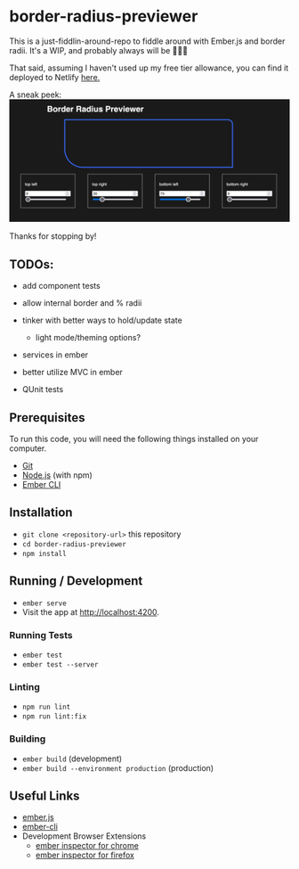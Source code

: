 # border-radius-previewer

This is a just-fiddlin-around-repo to fiddle around with Ember.js and border radii.
It's a WIP, and probably always will be 🤷🏼‍♂️

That said, assuming I haven't used up my free tier allowance, you can find it deployed to Netlify [here.](https://634f4eb98c12e6220d3e1f87--spiffy-dieffenbachia-0939b9.netlify.app/)

A sneak peek:
![screenshot of the site](./example.png)

Thanks for stopping by!

## TODOs:

- add component tests
- allow internal border and % radii
- tinker with better ways to hold/update state

  - light mode/theming options?

- services in ember
- better utilize MVC in ember
- QUnit tests

## Prerequisites

To run this code, you will need the following things installed on your computer.

- [Git](https://git-scm.com/)
- [Node.js](https://nodejs.org/) (with npm)
- [Ember CLI](https://cli.emberjs.com/release/)

## Installation

- `git clone <repository-url>` this repository
- `cd border-radius-previewer`
- `npm install`

## Running / Development

- `ember serve`
- Visit the app at [http://localhost:4200](http://localhost:4200).

### Running Tests

- `ember test`
- `ember test --server`

### Linting

- `npm run lint`
- `npm run lint:fix`

### Building

- `ember build` (development)
- `ember build --environment production` (production)

## Useful Links

- [ember.js](https://emberjs.com/)
- [ember-cli](https://cli.emberjs.com/release/)
- Development Browser Extensions
  - [ember inspector for chrome](https://chrome.google.com/webstore/detail/ember-inspector/bmdblncegkenkacieihfhpjfppoconhi)
  - [ember inspector for firefox](https://addons.mozilla.org/en-US/firefox/addon/ember-inspector/)

